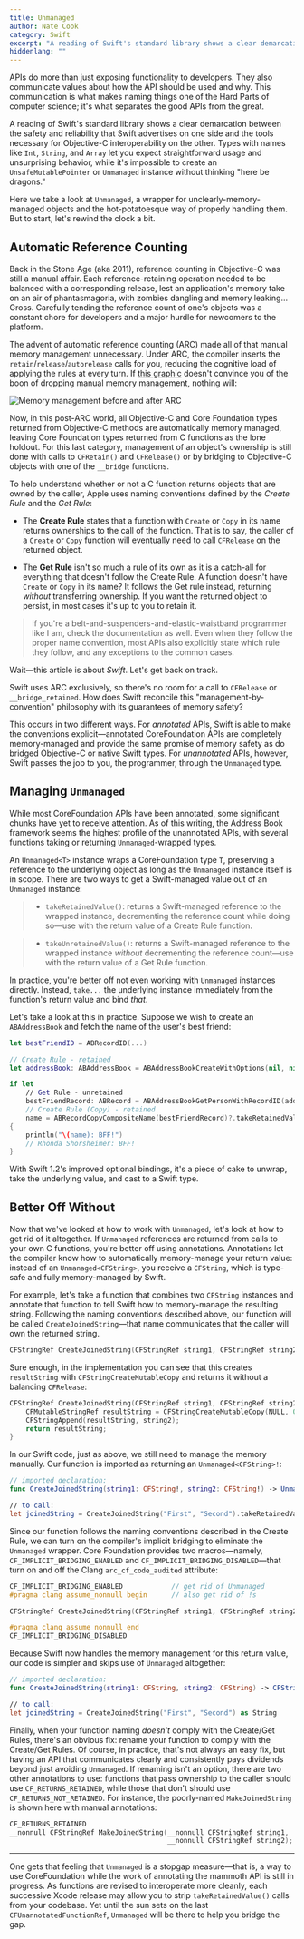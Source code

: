 ```yaml
---
title: Unmanaged
author: Nate Cook
category: Swift
excerpt: "A reading of Swift's standard library shows a clear demarcation between the safety and reliability that Swift advertises on one side and the tools necessary for Objective-C interoperability on the other. Types with names like `Int`, `String`, and `Array` let you expect straightforward usage and unsurprising behavior, while it's impossible to create an `UnsafeMutablePointer` or `Unmanaged` instance without thinking \"here be dragons.\""
hiddenlang: ""
---
```


APIs do more than just exposing functionality to developers. They also communicate values about how the API should be used and why. This communication is what makes naming things one of the Hard Parts of computer science; it's what separates the good APIs from the great.

A reading of Swift's standard library shows a clear demarcation between the safety and reliability that Swift advertises on one side and    the tools necessary for Objective-C interoperability on the other. Types with names like `Int`, `String`, and `Array` let you expect straightforward usage and unsurprising behavior, while it's impossible to create an `UnsafeMutablePointer` or `Unmanaged` instance without thinking "here be dragons."

Here we take a look at `Unmanaged`, a wrapper for unclearly-memory-managed objects and the hot-potatoesque way of properly handling them. But to start, let's rewind the clock a bit.


## Automatic Reference Counting

Back in the Stone Age (aka 2011), reference counting in Objective-C was still a manual affair. Each reference-retaining operation needed to be balanced with a corresponding release, lest an application's memory take on an air of phantasmagoria, with zombies dangling and memory leaking... Gross. Carefully tending the reference count of one's objects was a constant chore for developers and a major hurdle for newcomers to the platform.

The advent of automatic reference counting (ARC) made all of that manual memory management unnecessary. Under ARC, the compiler inserts the `retain`/`release`/`autorelease` calls for you, reducing the cognitive load of applying the rules at every turn. If [this graphic](https://developer.apple.com/library/mac/releasenotes/ObjectiveC/RN-TransitioningToARC/Introduction/Introduction.html) doesn't convince you of the boon of dropping manual memory management, nothing will:

![Memory management before and after ARC](http://nshipster.s3.amazonaws.com/unmanaged-arc.png)

Now, in this post-ARC world, all Objective-C and Core Foundation types returned from Objective-C methods are automatically memory managed, leaving Core Foundation types returned from C functions as the lone holdout. For this last category, management of an object's ownership is still done with calls to `CFRetain()` and `CFRelease()` or by bridging to Objective-C objects with one of the `__bridge` functions. 

To help understand whether or not a C function returns objects that are owned by the caller, Apple uses naming conventions defined by the *Create Rule* and the *Get Rule*:

- The **Create Rule** states that a function with `Create` or `Copy` in its name returns ownerships to the call of the function. That is to say, the caller of a `Create` or `Copy` function will eventually need to call `CFRelease` on the returned object.

- The **Get Rule** isn't so much a rule of its own as it is a catch-all for everything that doesn't follow the Create Rule. A function doesn't have `Create` or `Copy` in its name? It follows the Get rule instead, returning *without* transferring ownership. If you want the returned object to persist, in most cases it's up to you to retain it.

> If you're a belt-and-suspenders-and-elastic-waistband programmer like I am, check the documentation as well. Even when they follow the proper name convention, most APIs also explicitly state which rule they follow, and any exceptions to the common cases.

Wait—this article is about *Swift*. Let's get back on track.

Swift uses ARC exclusively, so there's no room for a call to `CFRelease` or `__bridge_retained`. How does Swift reconcile this "management-by-convention" philosophy with its guarantees of memory safety? 

This occurs in two different ways. For *annotated* APIs, Swift is able to make the conventions explicit—annotated CoreFoundation APIs are completely memory-managed and provide the same promise of memory safety as do bridged Objective-C or native Swift types. For *unannotated* APIs, however, Swift passes the job to you, the programmer, through the `Unmanaged` type.


## Managing `Unmanaged`

While most CoreFoundation APIs have been annotated, some significant chunks have yet to receive attention. As of this writing, the Address Book framework seems the highest profile of the unannotated APIs, with several functions taking or returning `Unmanaged`-wrapped types.

An `Unmanaged<T>` instance wraps a CoreFoundation type `T`, preserving a reference to the underlying object as long as the `Unmanaged` instance itself is in scope. There are two ways to get a Swift-managed value out of an `Unmanaged` instance:

> - `takeRetainedValue()`: returns a Swift-managed reference to the wrapped instance, decrementing the reference count while doing so—use with the return value of a Create Rule function.

> - `takeUnretainedValue()`: returns a Swift-managed reference to the wrapped instance *without* decrementing the reference count—use with the return value of a Get Rule function.

In practice, you're better off not even working with `Unmanaged` instances directly. Instead, `take...` the underlying instance immediately from the function's return value and bind *that*.

Let's take a look at this in practice. Suppose we wish to create an `ABAddressBook` and fetch the name of the user's best friend:

```swift
let bestFriendID = ABRecordID(...)

// Create Rule - retained
let addressBook: ABAddressBook = ABAddressBookCreateWithOptions(nil, nil).takeRetainedValue()

if let
    // Get Rule - unretained
    bestFriendRecord: ABRecord = ABAddressBookGetPersonWithRecordID(addressBook, bestFriendID)?.takeUnretainedValue(),
    // Create Rule (Copy) - retained
    name = ABRecordCopyCompositeName(bestFriendRecord)?.takeRetainedValue() as? String
{
    println("\(name): BFF!")
    // Rhonda Shorsheimer: BFF!
}
```

With Swift 1.2's improved optional bindings, it's a piece of cake to unwrap, take the underlying value, and cast to a Swift type.

## Better Off Without

Now that we've looked at how to work with `Unmanaged`, let's look at how to get rid of it altogether. If `Unmanaged` references are returned from calls to your own C functions, you're better off using annotations. Annotations let the compiler know how to automatically memory-manage your return value: instead of an `Unmanaged<CFString>`, you receive a `CFString`, which is type-safe and fully memory-managed by Swift.

For example, let's take a function that combines two `CFString` instances and annotate that function to tell Swift how to memory-manage the resulting string. Following the naming conventions described above, our function will be called `CreateJoinedString`—that name communicates that the caller will own the returned string.

```c
CFStringRef CreateJoinedString(CFStringRef string1, CFStringRef string2);
```

Sure enough, in the implementation you can see that this creates `resultString` with `CFStringCreateMutableCopy` and returns it without a balancing `CFRelease`: 

```c
CFStringRef CreateJoinedString(CFStringRef string1, CFStringRef string2) {
    CFMutableStringRef resultString = CFStringCreateMutableCopy(NULL, 0, string1);
    CFStringAppend(resultString, string2);
    return resultString;
}
```

In our Swift code, just as above, we still need to manage the memory manually. Our function is imported as returning an `Unmanaged<CFString>!`:

```swift
// imported declaration:
func CreateJoinedString(string1: CFString!, string2: CFString!) -> Unmanaged<CFString>!

// to call:
let joinedString = CreateJoinedString("First", "Second").takeRetainedValue() as String
```

Since our function follows the naming conventions described in the Create Rule, we can turn on the compiler's implicit bridging to eliminate the `Unmanaged` wrapper. Core Foundation provides two macros—namely, `CF_IMPLICIT_BRIDGING_ENABLED` and `CF_IMPLICIT_BRIDGING_DISABLED`—that turn on and off the Clang `arc_cf_code_audited` attribute:

```c
CF_IMPLICIT_BRIDGING_ENABLED            // get rid of Unmanaged
#pragma clang assume_nonnull begin      // also get rid of !s

CFStringRef CreateJoinedString(CFStringRef string1, CFStringRef string2);

#pragma clang assume_nonnull end
CF_IMPLICIT_BRIDGING_DISABLED
```

Because Swift now handles the memory management for this return value, our code is simpler and skips use of `Unmanaged` altogether:

```swift
// imported declaration:
func CreateJoinedString(string1: CFString, string2: CFString) -> CFString

// to call:
let joinedString = CreateJoinedString("First", "Second") as String
```

Finally, when your function naming *doesn't* comply with the Create/Get Rules, there's an obvious fix: rename your function to comply with the Create/Get Rules. Of course, in practice, that's not always an easy fix, but having an API that communicates clearly and consistently pays dividends beyond just avoiding `Unmanaged`. If renaming isn't an option, there are two other annotations to use: functions that pass ownership to the caller should use `CF_RETURNS_RETAINED`, while those that don't should use `CF_RETURNS_NOT_RETAINED`. For instance, the poorly-named `MakeJoinedString` is shown here with manual annotations:

```c
CF_RETURNS_RETAINED
__nonnull CFStringRef MakeJoinedString(__nonnull CFStringRef string1,
                                       __nonnull CFStringRef string2);
```

* * *

One gets that feeling that `Unmanaged` is a stopgap measure—that is, a way to use CoreFoundation while the work of annotating the mammoth API is still in progress. As functions are revised to interoperate more cleanly, each successive Xcode release may allow you to strip `takeRetainedValue()` calls from your codebase. Yet until the sun sets on the last `CFUnannotatedFunctionRef`, `Unmanaged` will be there to help you bridge the gap.

